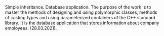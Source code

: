 Simple inheritance. Database application.
The purpose of the work is to master the methods of designing and using polymorphic classes, methods of casting types and using parameterized containers of the C++ standard library.
It is the database application that stores information about company employees. (28.03.2021).
